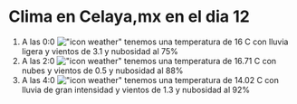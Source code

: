 # Clima en Celaya,mx en el dia 12

1. A las 0:0 !["icon weather"](http://openweathermap.org/img/w/10n.png) tenemos una temperatura de 16 C con lluvia ligera y  vientos de 3.1 y nubosidad al 75%
1. A las 2:0 !["icon weather"](http://openweathermap.org/img/w/04n.png) tenemos una temperatura de 16.71 C con nubes y  vientos de 0.5 y nubosidad al 88%
1. A las 4:0 !["icon weather"](http://openweathermap.org/img/w/10n.png) tenemos una temperatura de 14.02 C con lluvia de gran intensidad y  vientos de 1.3 y nubosidad al 92%
